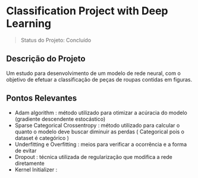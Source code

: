 # Classification Project with Deep Learning

> Status do Projeto: Concluído

## Descrição do Projeto
Um estudo para desenvolvimento de um modelo de rede neural, com o objetivo de efetuar a classificação de peças de roupas contidas em figuras.

## Pontos Relevantes
* Adam algorithm : método utilizado para otimizar a acúracia do modelo (gradiente descendente estocástico)
* Sparse Categorical Crossentropy : método utilizado para calcular o quanto o modelo deve buscar diminuir as perdas ( Categorical pois o dataset é categórico )
* Underfitting e Overfitting : meios para verificar a ocorrência e a forma de evitar
* Dropout : técnica utilizada de regularização que modifica a rede diretamente
* Kernel Initializer : 
